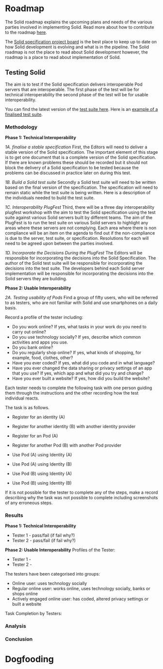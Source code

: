 # Roadmap

The Solid roadmap explains the upcoming plans and needs of the various parties involved in implementing Solid. Read more about how to contribute to the roadmap [here](https://github.com/solid/process/issues/218). 

The [Solid specification project board](https://github.com/solid/specification/projects/1) is the best place to keep up to date on how Solid development is evolving and what is in the pipeline. The Solid roadmap is not the place to read about Solid development however, the roadmap is a place to read about implementation of Solid. 

## Testing Solid 

The aim is to test if the Solid specification delivers interoperable Pod servers that are interoperable. The first phase of the test will be for technical interoperability the second phase of the test will be for usable interoperability. 

You can find the latest version of the [test suite here](https://github.com/solid/test-suite). Here is an [example of a finalised test suite](https://docs.google.com/document/d/1NYGBQoL5VYDTqpy_8LRADCqLyZtGnHSIl7OWueC_Wqw/edit#). 

### Methodology 

**Phase 1: Technical Interoperability**

*1A.  finalise a stable specification*
First, the Editors will need to deliver a stable version of the Solid specification. The important element of this stage is to get one document that is a complete version of the Solid specification. If there are known problems these should be recorded but it should not block the delivery of a Solid specification to be tested because the problems can be discussed in practice later on during this test. 

*1B.  Build a Solid test suite*
Secondly a Solid test suite will need to be written based on the final version of the specification. The specification will need to remain static while the test suite is being written. Here is a description of the individuals needed to build the test suite. 

*1C. Interoperability PlugFest*
Third, there will be a three day interoperability plugfest workshop with the aim to test the Solid specification using the test suite against various Solid servers built by different teams. The aim of the PlugFest is to run the test suite on  various Solid servers to highlight any areas where these servers are not complying. Each area where there is non compliance will be an item on the agenda to find out if the non-compliance is due to the server, test suite, or specification. Resolutions for each will need to be agreed upon between the parties involved. 

*1D. Incorporate the Decisions During the PlugFest*
The Editors will be responsible for incorporating the decisions into the Solid Specification. The author of the Solid test suite will be responsible for incorporating the decisions into the test suite. The developers behind each Solid server implementation will be responsible for incorporating the decisions into the Solid servers they are building. 

**Phase 2: Usable Interoperability** 

*2A. Testing usability of Pods*
Find a group of fifty users, who will be referred to as testers, who are not familiar with Solid and use smartphones on a daily basis.

Record a profile of the tester including:
* Do you work online? If yes, what tasks in your work do you need to carry out online? 
* Do you use technology socially? If yes, describe which common activities and apps you use.  
* Do you bank online? 
* Do you regularly shop online? If yes, what kinds of shopping, for example, food, clothes, other? 
* Have you ever coded? If yes, what did you code and in what language? 
* Have you ever changed the data sharing or privacy settings of an app that you use? If yes, which app and what did you try and change?
* Have you ever built a website? If yes, how did you build the website? 

Each tester needs to complete the following task with one person guiding them through the instructions and the other recording how the test individual reacts. 

The task is as follows. 

* Register for an identity (A)
* Register for another identity (B) with another identity provider

* Register for an Pod (A) 
* Register for another Pod (B) with another Pod provider

* Use Pod (A) using Identity (A)
* Use Pod (A) using Identity (B)
* Use Pod (B) using Identity (A)
* Use Pod (B) using Identity (B)

If it is not possible for the tester to complete any of the steps, make a record describing why the task was not possible to complete including screenshots of any erroneous steps. 

### Results 

**Phase 1: Technical Interoperability**

* Tester 1 - pass/fail (if fail why?) 
* Tester 2 - pass/fail (if fail why?) 

**Phase 2: Usable Interoperability** 
Profiles of the Tester:
* Tester 1 - 
* Tester 2 - 

The testers have been categorised into groups: 
* Online user: uses technology socially 
* Regular online user:  works online, uses technology socially, banks or shops online
* Actively engaged online user: has coded, altered privacy settings or built a website

Task Completion by Testers: 

### Analysis

### Conclusion

# Dogfooding 

#



